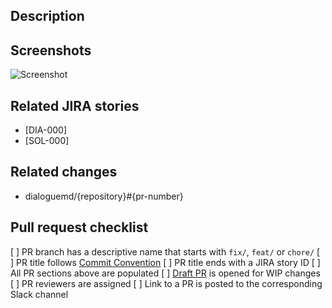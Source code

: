 ## Description
<!-- Describe your changes in detail. -->

## Screenshots
<!-- Put screenshots of the changed being introduced. -->
<!-- You can just drag-n-drop the pictures from you computer here. -->
![Screenshot](https://images-na.ssl-images-amazon.com/images/I/81-yKbVND-L.png)

## Related JIRA stories
<!-- Pull requests should be related to open JIRA stories. -->
<!-- Please put all related JIRA story IDs is square brackets here: -->
- [DIA-000]
- [SOL-000]

## Related changes
<!-- What other PRs this pull request depends on? -->
<!-- Please put references to other PRs here: -->
- dialoguemd/{repository}#{pr-number}

## Pull request checklist

[ ] PR branch has a descriptive name that starts with `fix/`, `feat/` or `chore/` <!-- `fix/signup-issue`, `feat/email-verification` or `chore/update-ci-script` -->
[ ] PR title follows [Commit Convention](https://www.notion.so/godialogue/Commit-Convention-84fd9a4c149e48c998d760f1c9176df0) <!-- `feat(lang): add German language` -->
[ ] PR title ends with a JIRA story ID  <!-- `fix: signup error [DIA-000]` -->
[ ] All PR sections above are populated <!-- Remove sections if they do not apply -->
[ ] [Draft PR](https://github.blog/2019-02-14-introducing-draft-pull-requests) is opened for WIP changes <!-- If required -->
[ ] PR reviewers are assigned <!-- It's better to add whole teams rather than specific people; i.e.: `@dialoguemd/maestro` or `@dialoguemd/s-team` -->
[ ] Link to a PR is posted to the corresponding Slack channel <!-- This will quickly draw attention to your PR -->
